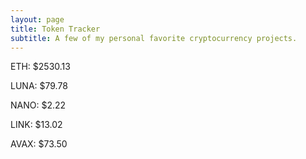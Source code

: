 ```yaml
---
layout: page
title: Token Tracker
subtitle: A few of my personal favorite cryptocurrency projects.
---
```


<!--BEGINCRYPTOINPUT-->
ETH: $2530.13

LUNA: $79.78

NANO: $2.22

LINK: $13.02

AVAX: $73.50

<!--ENDCRYPTOINPUT-->

